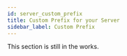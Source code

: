 ```yaml
---
id: server_custom_prefix
title: Custom Prefix for your Server
sidebar_label: Custom Prefix
---
```


This section is still in the works.
